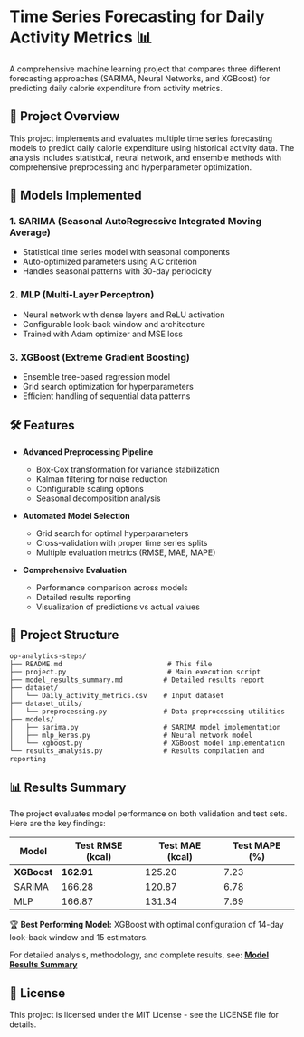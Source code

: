 # Time Series Forecasting for Daily Activity Metrics 📊

A comprehensive machine learning project that compares three different forecasting approaches (SARIMA, Neural Networks, and XGBoost) for predicting daily calorie expenditure from activity metrics.

## 🎯 Project Overview

This project implements and evaluates multiple time series forecasting models to predict daily calorie expenditure using historical activity data. The analysis includes statistical, neural network, and ensemble methods with comprehensive preprocessing and hyperparameter optimization.

## 🔬 Models Implemented

### 1. **SARIMA** (Seasonal AutoRegressive Integrated Moving Average)
- Statistical time series model with seasonal components
- Auto-optimized parameters using AIC criterion
- Handles seasonal patterns with 30-day periodicity

### 2. **MLP** (Multi-Layer Perceptron)
- Neural network with dense layers and ReLU activation
- Configurable look-back window and architecture
- Trained with Adam optimizer and MSE loss

### 3. **XGBoost** (Extreme Gradient Boosting)
- Ensemble tree-based regression model
- Grid search optimization for hyperparameters
- Efficient handling of sequential data patterns

## 🛠️ Features

- **Advanced Preprocessing Pipeline**
  - Box-Cox transformation for variance stabilization
  - Kalman filtering for noise reduction
  - Configurable scaling options
  - Seasonal decomposition analysis

- **Automated Model Selection**
  - Grid search for optimal hyperparameters
  - Cross-validation with proper time series splits
  - Multiple evaluation metrics (RMSE, MAE, MAPE)

- **Comprehensive Evaluation**
  - Performance comparison across models
  - Detailed results reporting
  - Visualization of predictions vs actual values

## 📁 Project Structure

```
op-analytics-steps/
├── README.md                          # This file
├── project.py                         # Main execution script
├── model_results_summary.md          # Detailed results report
├── dataset/
│   └── Daily_activity_metrics.csv    # Input dataset
├── dataset_utils/
│   └── preprocessing.py              # Data preprocessing utilities
├── models/
│   ├── sarima.py                     # SARIMA model implementation
│   ├── mlp_keras.py                  # Neural network model
│   └── xgboost.py                    # XGBoost model implementation
└── results_analysis.py               # Results compilation and reporting
```

## 📊 Results Summary

The project evaluates model performance on both validation and test sets. Here are the key findings:

| Model | Test RMSE (kcal) | Test MAE (kcal) | Test MAPE (%) |
|-------|------------------|-----------------|---------------|
| **XGBoost** | **162.91** | 125.20 | 7.23 |
| SARIMA | 166.28 | 120.87 | 6.78 |
| MLP | 166.87 | 131.34 | 7.69 |

🏆 **Best Performing Model:** XGBoost with optimal configuration of 14-day look-back window and 15 estimators.

For detailed analysis, methodology, and complete results, see: **[Model Results Summary](./model_results_summary.md)**


## 📝 License

This project is licensed under the MIT License - see the LICENSE file for details.
